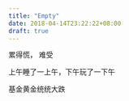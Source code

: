 ```yaml
---
title: "Empty"
date: 2018-04-14T23:22:22+08:00
draft: true
---
```


累得慌， 难受

上午睡了一上午，下午玩了一下午

基金黄金统统大跌
